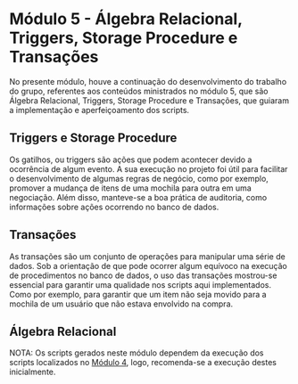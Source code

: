 # Módulo 5 - Álgebra Relacional, Triggers, Storage Procedure e Transações

No presente módulo, houve a continuação do desenvolvimento do trabalho do grupo, referentes aos conteúdos ministrados no módulo 5, que são Álgebra Relacional, Triggers, Storage Procedure e Transações, que guiaram a implementação e aperfeiçoamento dos scripts.

## Triggers e Storage Procedure
Os gatilhos, ou triggers são ações que podem acontecer devido a ocorrência de algum evento. A sua execução no projeto foi útil para facilitar o desenvolvimento de algumas regras de negócio, como por exemplo, promover a mudança de itens de uma mochila para outra em uma negociação. Além disso, manteve-se a boa prática de auditoria, como informações sobre ações ocorrendo no banco de dados.

## Transações
As transações são um conjunto de operações para manipular uma série de dados. Sob a orientação de que pode ocorrer algum equívoco na execução de procedimentos no banco de dados, o uso das transações mostrou-se essencial para garantir uma qualidade nos scripts aqui implementados. Como por exemplo, para garantir que um item não seja movido para a mochila de um usuário que não estava envolvido na compra.

## Álgebra Relacional


NOTA: Os scripts gerados neste módulo dependem da execução dos scripts localizados no [Módulo 4](https://github.com/SBD1/Grupo12_Bruvic/tree/main/Modulo%204%20-%20SQL/src/scripts/), logo, recomenda-se a execução destes inicialmente.
